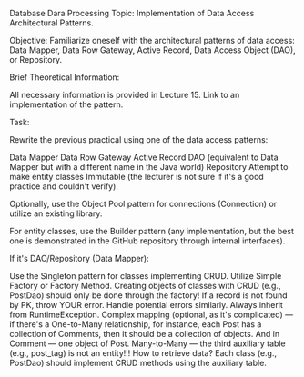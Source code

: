 Database Dara Processing
Topic: Implementation of Data Access Architectural Patterns.

Objective: Familiarize oneself with the architectural patterns of data access: Data Mapper, Data Row Gateway, Active Record, Data Access Object (DAO), or Repository.

Brief Theoretical Information:

All necessary information is provided in Lecture 15.
Link to an implementation of the pattern.

Task:

Rewrite the previous practical using one of the data access patterns:

Data Mapper
Data Row Gateway
Active Record
DAO (equivalent to Data Mapper but with a different name in the Java world)
Repository
Attempt to make entity classes Immutable (the lecturer is not sure if it's a good practice and couldn't verify).

Optionally, use the Object Pool pattern for connections (Connection) or utilize an existing library.

For entity classes, use the Builder pattern (any implementation, but the best one is demonstrated in the GitHub repository through internal interfaces).

If it's DAO/Repository (Data Mapper):

Use the Singleton pattern for classes implementing CRUD.
Utilize Simple Factory or Factory Method. Creating objects of classes with CRUD (e.g., PostDao) should only be done through the factory!
If a record is not found by PK, throw YOUR error. Handle potential errors similarly. Always inherit from RuntimeException.
Complex mapping (optional, as it's complicated) — if there's a One-to-Many relationship, for instance, each Post has a collection of Comments, then it should be a collection of objects. And in Comment — one object of Post.
Many-to-Many — the third auxiliary table (e.g., post_tag) is not an entity!!! How to retrieve data? Each class (e.g., PostDao) should implement CRUD methods using the auxiliary table.
